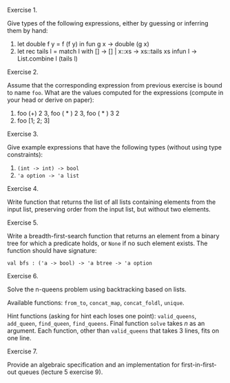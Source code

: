 Exercise 1.

Give types of the following expressions, either by guessing or inferring them 
by hand:

1. let double f y = f (f y) in fun g x -> double (g x)
1. let rec tails l = match l with [] -> [] | x::xs -> xs::tails xs 
   infun l -> List.combine l (tails l)





Exercise 2.

Assume that the corresponding expression from previous exercise is bound to 
name `foo`. What are the values computed for the expressions (compute in your 
head or derive on paper):

1. foo (+) 2 3, foo ( \* ) 2 3, foo ( \* ) 3 2
1. foo [1; 2; 3]



Exercise 3.

Give example expressions that have the following types (without using type 
constraints):

1. `(int -> int) -> bool`
1. `'a option -> 'a list`



Exercise 4.

Write function that returns the list of all lists containing elements from the 
input list, preserving order from the input list, but without two elements.



Exercise 5.

Write a breadth-first-search function that returns an element from a binary 
tree for which a predicate holds, or `None` if no such element exists. The 
function should have signature:

`val bfs : ('a -> bool) -> 'a btree -> 'a option`



Exercise 6.

Solve the n-queens problem using backtracking based on lists.

Available functions: `from_to`, `concat_map`, `concat_foldl`, `unique`.

Hint functions (asking for hint each loses one point): `valid_queens`, 
`add_queen`, `find_queen`, `find_queens`. Final function `solve` takes $n$ as 
an argument. Each function, other than `valid_queens` that takes 3 lines, fits 
on one line.



Exercise 7.

Provide an algebraic specification and an implementation for 
first-in-first-out queues (lecture 5 exercise 9).
